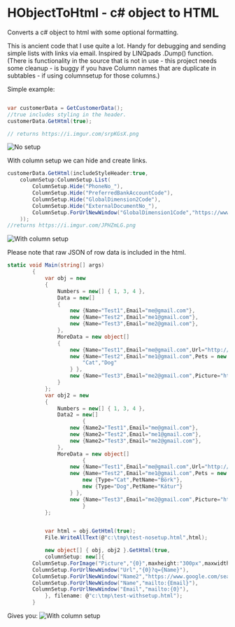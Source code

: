 
# HObjectToHtml - c# object to HTML 

Converts a c# object to html with some optional formatting.

This is ancient code that I use quite a lot.  Handy for debugging and sending simple lists with links via email.
Inspired by LINQpads .Dump() function.
(There is functionality in the source that is not in use - this project needs some cleanup - is buggy if you have Column names that are duplicate in subtables - if using columnsetup for those columns.)

Simple example:

```c#

var customerData = GetCustomerData();
//true includes styling in the header.
customerData.GetHtml(true);

// returns https://i.imgur.com/srpKGsX.png
```
![No setup](https://i.imgur.com/srpKGsX.png)

With column setup we can hide and create links.

```c#
customerData.GetHtml(includeStyleHeader:true,	
	columnSetup:ColumnSetup.List(
		ColumnSetup.Hide("PhoneNo_"),
        ColumnSetup.Hide("PreferredBankAccountCode"),
        ColumnSetup.Hide("GlobalDimension2Code"),
		ColumnSetup.Hide("ExternalDocumentNo_"),
		ColumnSetup.ForUrlNewWindow("GlobalDimension1Code","https://www.google.com/search?q={0} {Name}")		
	));
//returns https://i.imgur.com/JPHZmLG.png

```
![With column setup](https://i.imgur.com/srpKGsX.png)

Please note that raw JSON of row data is included in the html.

```c#
static void Main(string[] args)
        {
			var obj = new
			{
				Numbers = new[] { 1, 3, 4 },
				Data = new[]
				{
					new {Name="Test1",Email="me@gmail.com"},
					new {Name="Test2",Email="me1@gmail.com"},
					new {Name="Test3",Email="me2@gmail.com"},
				},
				MoreData = new object[]
				{
					new {Name="Test1",Email="me@gmail.com",Url="http://google.com"},
					new {Name="Test2",Email="me1@gmail.com",Pets = new object[]{
						"Cat","Dog"
					} },
					new {Name="Test3",Email="me2@gmail.com",Picture="https://upload.wikimedia.org/wikipedia/commons/thumb/b/b6/Image_created_with_a_mobile_phone.png/1200px-Image_created_with_a_mobile_phone.png"},
				}
			};
			var obj2 = new
			{
				Numbers = new[] { 1, 3, 4 },
				Data2 = new[]
						{
					new {Name2="Test1",Email="me@gmail.com"},
					new {Name2="Test2",Email="me1@gmail.com"},
					new {Name2="Test3",Email="me2@gmail.com"},
				},
				MoreData = new object[]
						{
					new {Name="Test1",Email="me@gmail.com",Url="http://google.com"},
					new {Name="Test2",Email="me1@gmail.com",Pets = new object[]{
						new {Type="Cat",PetName="Börk"},
						new {Type="Dog",PetName="Kátur"}
					} },
					new {Name="Test3",Email="me2@gmail.com",Picture="https://upload.wikimedia.org/wikipedia/commons/thumb/b/b6/Image_created_with_a_mobile_phone.png/1200px-Image_created_with_a_mobile_phone.png"},
						}
			};


			var html = obj.GetHtml(true);
			File.WriteAllText(@"c:\tmp\test-nosetup.html",html);

			new object[] { obj, obj2 }.GetHtml(true,
			columnSetup: new[]{
		ColumnSetup.ForImage("Picture","{0}",maxheight:"300px",maxwidth:"300px"),
		ColumnSetup.ForUrlNewWindow("Url","{0}?q={Name}"),
		ColumnSetup.ForUrlNewWindow("Name2","https://www.google.com/search?q={0} {Email}"),
		ColumnSetup.ForUrlNewWindow("Name","mailto:{Email}"),
		ColumnSetup.ForUrlNewWindow("Email","mailto:{0}"),
			}, filename: @"c:\tmp\test-withsetup.html");
		}
```		
Gives you:
![With column setup](https://i.imgur.com/WxHMohw.png)
